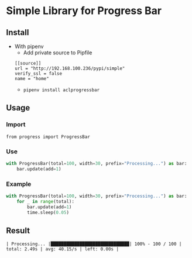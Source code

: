 # Simple Library for Progress Bar

## Install
- With pipenv
    - Add private source to Pipfile
    ```
    [[source]]
    url = "http://192.168.100.236/pypi/simple"
    verify_ssl = false
    name = "home"
    ```
    - `pipenv install aclprogressbar`

## Usage

### Import
`from progress import ProgressBar`

### Use

```python
with ProgressBar(total=100, width=30, prefix="Processing...") as bar:
    bar.update(add=1)
```

### Example

```python
with ProgressBar(total=100, width=30, prefix="Processing...") as bar:
    for _ in range(total):
        bar.update(add=1)
        time.sleep(0.05)
```

## Result

`| Processing... |██████████████████████████████| 100% - 100 / 100 | total: 2.49s | avg: 40.15/s | left: 0.00s |`